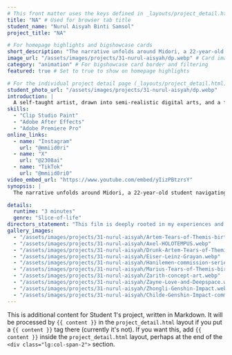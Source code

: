 ```yaml
---
# This front matter uses the keys defined in _layouts/project_detail.html
title: "NA" # Used for browser tab title
student_name: "Nurul Aisyah Binti Samsol"
project_title: "NA"

# For homepage highlights and bigshowcase cards
short_description: "The narrative unfolds around Midori, a 22-year-old student navigating the calm city, overwhelmed by her struggles."
image_url: "/assets/images/projects/31-nurul-aisyah/dp.webp" # Card image
category: "animation" # For bigshowcase card border and filtering
featured: true # Set to true to show on homepage highlights

# For the individual project detail page (_layouts/project_detail.html)
student_photo_url: "/assets/images/projects/31-nurul-aisyah/dp.webp"
introduction: |
  A self-taught artist, drawn into semi-realistic digital arts, and a fan of 2d animation works.
skills:
  - "Clip Studio Paint"
  - "Adobe After Effects"
  - "Adobe Premiere Pro"
online_links:
  - name: "Instagram"
    url: "@mmiid0ri"
  - name: "X"
    url: "@2308ai"
  - name: "TikTok"
    url: "@mmiid0ri0"
video_embed_url: "https://www.youtube.com/embed/yIizPBtzrsY"
synopsis: |
  The narrative unfolds around Midori, a 22-year-old student navigating the calm city, overwhelmed by her struggles. Midori grapples with the daunting belief that confiding in Murasaki in her troubles would only burden him, so she keeps her thoughts and feelings locked away, hidden beneath a facade of independence. Her turmoil deepened after a harrowing experience when Aka, in a moment of desperation, dragged her into the relentless waves of the sea, leaving her to face the chilling depths alone. In that near-drowning moment, she lost hope, convinced she could manage her despair on her own. But just when the darkness threatened to consume her, Murasaki appeared like a beacon of light, pulling her from the water and helping her begin to heal. Now, Murasaki stands by her side, a steadfast presence amidst the chaos of her emotions. His unwavering support offers her a lifeline, reminding her that she doesn’t have to face her battles alone.

details:
  runtime: "3 minutes"
  genre: "Slice-of-life"
directors_statement: "This film is deeply rooted in my experiences and personal struggles as a student. It reflects the mental challenges I've faced, which I usually confide only in my closest friend. I hope it resonates with anyone who has gone through similar feelings and reminds them that they are not alone."
gallery_images:
  - "/assets/images/projects/31-nurul-aisyah/Artem-Tears-of-Themis-birthday-series.webp"
  - "/assets/images/projects/31-nurul-aisyah/Axel-HOLOTEMPUS.webp"
  - "/assets/images/projects/31-nurul-aisyah/Drunk-Artem-Tears-of-Themis.webp"
  - "/assets/images/projects/31-nurul-aisyah/Eiser-Leinz-Grayan.webp"
  - "/assets/images/projects/31-nurul-aisyah/Hanilemen-commission-series.webp"
  - "/assets/images/projects/31-nurul-aisyah/Marius-Tears-of-Themis-birthday-series.webp"
  - "/assets/images/projects/31-nurul-aisyah/Zarith-concept-art.webp"
  - "/assets/images/projects/31-nurul-aisyah/Zayne-Love-and-Deepspace.webp"
  - "/assets/images/projects/31-nurul-aisyah/Zhongli-Genshin-Impact.webp"
  - "/assets/images/projects/31-nurul-aisyah/Childe-Genshin-Impact-commission-series.webp"
---
```

<!-- You can add more content here in Markdown if needed, it will appear after the gallery -->
This is additional content for Student 1's project, written in Markdown.
It will be processed by `{{ content }}` in the `project_detail.html` layout if you put a `{{ content }}` tag there (currently it's not).
If you want this, add `{{ content }}` inside the `project_detail.html` layout, perhaps at the end of the `<div class="lg:col-span-2">` section.